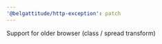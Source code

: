 ```yaml
---
'@belgattitude/http-exception': patch
---
```


Support for older browser (class / spread transform)
